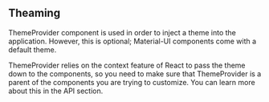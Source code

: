 ## Theaming
ThemeProvider component is used in order to inject a theme into the application. However, this is optional; Material-UI components come with a default theme.

ThemeProvider relies on the context feature of React to pass the theme down to the components, so you need to make sure that ThemeProvider is a parent of the components you are trying to customize. You can learn more about this in the API section.